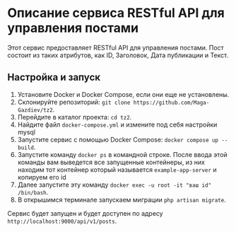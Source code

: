 # Описание сервиса RESTful API для управления постами

Этот сервис предоставляет RESTful API для управления постами. Пост состоит из таких атрибутов, как ID, Заголовок, Дата публикации и Текст.

## Настройка и запуск

1. Установите Docker и Docker Compose, если они еще не установлены.
2. Склонируйте репозиторий: `git clone https://github.com/Maga-Gazdiev/tz2`.
3. Перейдите в каталог проекта: `cd tz2`.
4. Найдите файл `docker-compose.yml` и измените под себя настройки mysql  
5. Запустите сервис с помощью Docker Compose: `docker compose up --build`.
6. Запустите команду `docker ps` в командной строке. После ввода этой команды вам выведется все запущенные контейнеры, из них находим тот контейнер который называется `example-app-server` и копируем его id
7. Далее запустите эту команду `docker exec -u root -it "ваш id" /bin/bash`.
8. В открышимся терминале запускаем миграции `php artisan migrate`.

Сервис будет запущен и будет доступен по адресу `http://localhost:9000/api/v1/posts`.